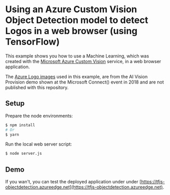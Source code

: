 # Using an Azure Custom Vision Object Detection model to detect Logos in a web browser (using TensorFlow)

This example shows you how to use a Machine Learning, which was created with the [Microsoft Azure Custom Vision](https://azure.microsoft.com/en-us/services/cognitive-services/custom-vision-service/) service, in a web browser application.

The [Azure Logo images](https://github.com/microsoft/AIVisualProvision/tree/master/Documents/Images/Training_DataSet) used in this example, are from the AI Vision Provision demo shown at the Microsoft Connect() event in 2018 and are not published with this repository.

## Setup 

Prepare the node environments:
```sh
$ npm install
# Or
$ yarn
```

Run the local web server script:
```sh
$ node server.js
```

## Demo

If you wan't, you can test the deployed application under under [https://tfjs-objectdetection.azureedge.net](https://tfjs-objectdetection.azureedge.net).
